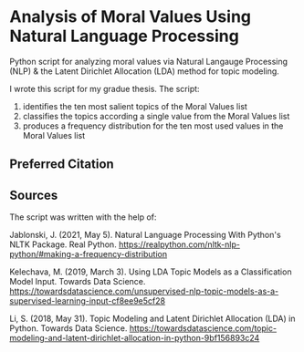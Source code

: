 # Analysis of Moral Values Using Natural Language Processing
Python script for analyzing moral values via Natural Langauge Processing (NLP) & the Latent Dirichlet Allocation (LDA) method for topic modeling. 

I wrote this script for my gradue thesis. The script:
1. identifies the ten most salient topics of the Moral Values list
2. classifies the topics according a single value from the Moral Values list
3. produces a frequency distribution for the ten most used values in the Moral Values list

## Preferred Citation


## Sources
The script was written with the help of:
  
Jablonski, J. (2021, May 5). Natural Language Processing With Python's NLTK Package. Real Python. https://realpython.com/nltk-nlp-python/#making-a-frequency-distribution

Kelechava, M. (2019, March 3). Using LDA Topic Models as a Classification Model Input. Towards Data Science. https://towardsdatascience.com/unsupervised-nlp-topic-models-as-a-supervised-learning-input-cf8ee9e5cf28

Li, S. (2018, May 31). Topic Modeling and Latent Dirichlet Allocation (LDA) in Python. Towards Data Science. https://towardsdatascience.com/topic-modeling-and-latent-dirichlet-allocation-in-python-9bf156893c24

